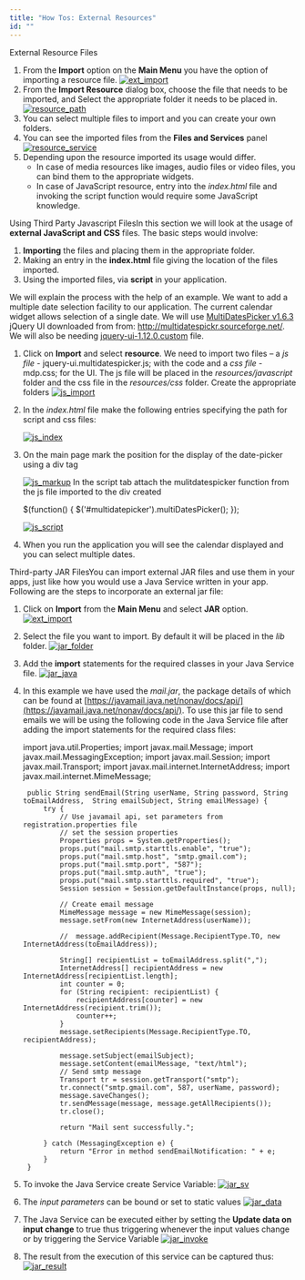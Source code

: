 ```yaml
---
title: "How Tos: External Resources"
id: ""
---
```


External Resource Files

1. From the **Import** option on the **Main Menu** you have the option of importing a resource file. [![ext_import](/learn/assets/ext_import.png)](/learn/assets/ext_import.png)
2. From the **Import Resource** dialog box, choose the file that needs to be imported, and Select the appropriate folder it needs to be placed in. [![resource_path](/learn/assets/resource_path.png)](/learn/assets/resource_path.png)
3. You can select multiple files to import and you can create your own folders.
4. You can see the imported files from the **Files and Services** panel [![resource_service](/learn/assets/resource_service.png)](/learn/assets/resource_service.png)
5. Depending upon the resource imported its usage would differ.
    - In case of media resources like images, audio files or video files, you can bind them to the appropriate widgets.
    - In case of JavaScript resource, entry into the _index.html_ file and invoking the script function would require some JavaScript knowledge.

Using Third Party Javascript FilesIn this section we will look at the usage of **external JavaScript and CSS** files. The basic steps would involve:

1. **Importing** the files and placing them in the appropriate folder.
2. Making an entry in the **index.html** file giving the location of the files imported.
3. Using the imported files, via **script** in your application.

We will explain the process with the help of an example. We want to add a multiple date selection facility to our application. The current calendar widget allows selection of a single date. We will use [MultiDatesPicker v1.6.3](/learn/assets/MultiDatesPicker-v1.6.3.zip) jQuery UI downloaded from from: http://multidatespickr.sourceforge.net/. We will also be needing [jquery-ui-1.12.0.custom](/learn/assets/jquery-ui-1.12.0.custom.zip) file.

1. Click on **Import** and select **resource**. We need to import two files – a _js file_ - jquery-ui.multidatespicker.js; with the code and a _css file_ - mdp.css; for the UI. The js file will be placed in the _resources/javascript_ folder and the css file in the _resources/css_ folder. Create the appropriate folders [![js_import](/learn/assets/js_import.png)](/learn/assets/js_import.png)
2. In the _index.html_ file make the following entries specifying the path for script and css files:
    
    [![js_index](/learn/assets/js_index-1024x576.png)](/learn/assets/js_index.png)
3. On the main page mark the position for the display of the date-picker using a div tag
    
    [![js_markup](/learn/assets/js_markup-1024x640.png)](/learn/assets/js_markup.png) In the script tab attach the mulitdatespicker function from the js file imported to the div created
    
    $(function() {
                    $('#multidatepicker').multiDatesPicker();
                });
    
    [![js_script](/learn/assets/js_script-1024x576.png)](/learn/assets/js_script.png)
4. When you run the application you will see the calendar displayed and you can select multiple dates.

Third-party JAR FilesYou can import external JAR files and use them in your apps, just like how you would use a Java Service written in your app. Following are the steps to incorporate an external jar file:

1. Click on **Import** from the **Main Menu** and select **JAR** option. [![ext_import](/learn/assets/ext_import.png)](/learn/assets/ext_import.png)
2. Select the file you want to import. By default it will be placed in the _lib_ folder. [![jar_folder](/learn/assets/jar_folder.png)](/learn/assets/jar_folder.png)
3. Add the **import** statements for the required classes in your Java Service file. [![jar_java](/learn/assets/jar_java-1024x640.png)](/learn/assets/jar_java.png)
4. In this example we have used the _mail.jar_, the package details of which can be found at [https://javamail.java.net/nonav/docs/api/](https://javamail.java.net/nonav/docs/api/). To use this jar file to send emails we will be using the following code in the Java Service file after adding the import statements for the required class files:
    
    import java.util.Properties;
    import javax.mail.Message;
    import javax.mail.MessagingException;
    import javax.mail.Session;
    import javax.mail.Transport;
    import javax.mail.internet.InternetAddress;
    import javax.mail.internet.MimeMessage;
    
        public String sendEmail(String userName, String password, String toEmailAddress,  String emailSubject, String emailMessage) {
            try {
                // Use javamail api, set parameters from registration.properties file
                // set the session properties
                Properties props = System.getProperties();
                props.put("mail.smtp.starttls.enable", "true");
                props.put("mail.smtp.host", "smtp.gmail.com");
                props.put("mail.smtp.port", "587");
                props.put("mail.smtp.auth", "true");
                props.put("mail.smtp.starttls.required", "true");
                Session session = Session.getDefaultInstance(props, null);
    
                // Create email message
                MimeMessage message = new MimeMessage(session);
                message.setFrom(new InternetAddress(userName));
    
                //	message.addRecipient(Message.RecipientType.TO, new InternetAddress(toEmailAddress));
    
                String[] recipientList = toEmailAddress.split(",");
                InternetAddress[] recipientAddress = new InternetAddress[recipientList.length];
                int counter = 0;
                for (String recipient: recipientList) {
                    recipientAddress[counter] = new InternetAddress(recipient.trim());
                    counter++;
                }
                message.setRecipients(Message.RecipientType.TO, recipientAddress);
    
                message.setSubject(emailSubject);
                message.setContent(emailMessage, "text/html");
                // Send smtp message
                Transport tr = session.getTransport("smtp");
                tr.connect("smtp.gmail.com", 587, userName, password);
                message.saveChanges();
                tr.sendMessage(message, message.getAllRecipients());
                tr.close();
    
                return "Mail sent successfully.";
    
            } catch (MessagingException e) {
                return "Error in method sendEmailNotification: " + e;
            }
        }
    
5. To invoke the Java Service create Service Variable: [![jar_sv](/learn/assets/jar_sv.png)](/learn/assets/jar_sv.png)
6. The _input parameters_ can be bound or set to static values [![jar_data](/learn/assets/jar_data.png)](/learn/assets/jar_data.png)
7. The Java Service can be executed either by setting the **Update data on input change** to true thus triggering whenever the input values change or by triggering the Service Variable [![jar_invoke](/learn/assets/jar_invoke.png)](/learn/assets/jar_invoke.png)
8. The result from the execution of this service can be captured thus: [![jar_result](/learn/assets/jar_result.png)](/learn/assets/jar_result.png)
